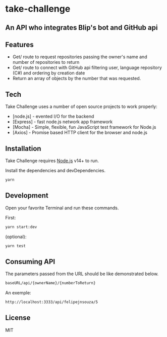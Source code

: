 # take-challenge
## An API who integrates Blip's bot and GitHub api

## Features
- Get/ route to request repositories passing the owner's name and number of repositories to return
- Get/ route to connect with GitHub api filtering user, language repository (C#) and ordering by creation date
- Return an array of objects by the number that was requested.

## Tech

Take Challenge uses a number of open source projects to work properly:

- [node.js] - evented I/O for the backend
- [Express] - fast node.js network app framework
- [Mocha] - Simple, flexible, fun JavaScript test framework for Node.js 
- [Axios] - Promise based HTTP client for the browser and node.js

## Installation

Take Challenge requires [Node.js](https://nodejs.org/) v14+ to run.

Install the dependencies and devDependencies.

```sh
yarn
```


## Development

Open your favorite Terminal and run these commands.

First:

```sh
yarn start:dev
```


(optional):

```sh
yarn test
```

## Consuming API

The parameters passed from the URL should be like demonstrated below.


```sh
baseURL/api/{ownerName}/{numberToReturn}
```
An exemple:

```sh
http://localhost:3333/api/felipejnsouza/5
```


## License

MIT